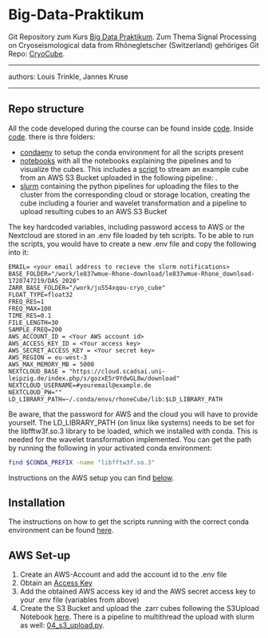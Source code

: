 # Big-Data-Praktikum

Git Repository zum Kurs [Big Data Praktikum](https://git.informatik.uni-leipzig.de/dbs/big-data-praktikum/-/tree/master). Zum Thema Signal Processing on Cryoseismological data from Rhônegletscher (Switzerland) gehöriges Git Repo: [CryoCube](https://github.com/JosepinaU/CryoCube).

---
authors: Louis Trinkle, Jannes Kruse

---
    
## Repo structure
All the code developed during the course can be found inside [code](./code/).
Inside [code](./code/). there is thre folders:

- [condaenv](./code/condaenv/) to setup the conda environment for all the scripts present
- [notebooks](./code/notebooks) with all the notebooks explaining the pipelines and to visualize the cubes. This includes a [script](./code/notebooks/AWS_streaming.ipynb) to stream an example cube from an AWS S3 Bucket uploaded in the following pipeline: .
- [slurm](./code/slurm/) containing the python pipelines for uploading the files to the cluster from the corresponding cloud or storage location, creating the cube including a fourier and wavelet transformation and a pipeline to upload resulting cubes to an AWS S3 Bucket

The key hardcoded variables, including password access to AWS or the Nextcloud are stored in an .env file loaded by teh scripts. To be able to run the scripts, you would have to create a new .env file and copy the following into it:

```
EMAIL= <your email address to recieve the slurm notifications>
BASE_FOLDER="/work/le837wmue-Rhone-download/le837wmue-Rhone_download-1720747219/DAS_2020"
ZARR_BASE_FOLDER="/work/ju554xqou-cryo_cube"
FLOAT_TYPE=float32
FREQ_RES=1
FREQ_MAX=100
TIME_RES=0.1
FILE_LENGTH=30
SAMPLE_FREQ=200
AWS_ACCOUNT_ID = <Your AWS account id>
AWS_ACCESS_KEY_ID = <Your access key>
AWS_SECRET_ACCESS_KEY = <Your secret key>
AWS_REGION = eu-west-3
AWS_MAX_MEMORY_MB = 5000
NEXTCLOUD_BASE = "https://cloud.scadsai.uni-leipzig.de/index.php/s/gozxE5r9YdwGL8w/download"
NEXTCLOUD_USERNAME=#youremail@example.de
NEXTCLOUD_PW=""
LD_LIBRARY_PATH=~/.conda/envs/rhoneCube/lib:$LD_LIBRARY_PATH
```

Be aware, that the password for AWS and the cloud you will have to provide yourself.
The LD_LIBRARY_PATH (on linux like systems) needs to be set  for the libfftw3f.so.3 library to be loaded, which we installed with conda. This is needed for the wavelet transformation implemented.
You can get the path by running the following in your activated conda environment:
```bash
find $CONDA_PREFIX -name "libfftw3f.so.3"
```

Instructions on the AWS setup you can find [below](#aws-set-up).


## Installation
The instructions on how to get the scripts running with the correct conda environment can be found [here](./code/condaenv).

## AWS Set-up

1. Create an AWS-Account and add the account id to the .env file
2. Obtain an [Access Key](https://us-east-1.console.aws.amazon.com/iam/home#/security_credentials/access-key-wizard) 
3. Add the obtained AWS access key id and the AWS secret access key to your .env file (variables from above)
4. Create the S3 Bucket and upload the .zarr cubes following the S3Upload Notebook [here](./code/notebooks/S3Upload.ipynb).
There is a pipeline to multithread the upload with slurm as well:  [04_s3_upload.py](./code/slurm/04_s3_upload.py).

